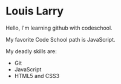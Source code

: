 Louis Larry
===========

Hello, I'm learning github with codeschool.

My favorite Code School path is JavaScript.

My deadly skills are:
* Git
* JavaScript
* HTML5 and CSS3
